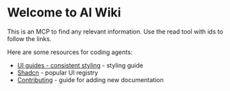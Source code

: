 # Welcome to AI Wiki

This is an MCP to find any relevant information.
Use the read tool with ids to follow the links. 

Here are some resources for coding agents:

- [UI guides - consistent styling](ui/guides/consistent-styling) - styling guide
- [Shadcn](ui/shadcn) - popular UI registry
- [Contributing](contributing) - guide for adding new documentation